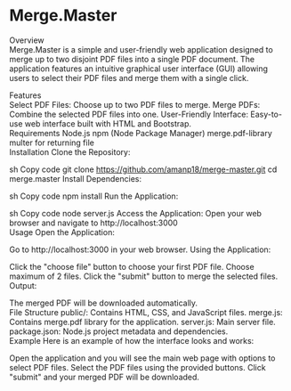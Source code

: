 ﻿# Merge.Master

Overview
<br>
Merge.Master is a simple and user-friendly web application designed to merge up to two disjoint PDF files into a single PDF document. The application features an intuitive graphical user interface (GUI) allowing users to select their PDF files and merge them with a single click.

Features
<br>
Select PDF Files: Choose up to two PDF files to merge.
Merge PDFs: Combine the selected PDF files into one.
User-Friendly Interface: Easy-to-use web interface built with HTML and Bootstrap.
<br>
Requirements
Node.js
npm (Node Package Manager)
merge.pdf-library
multer for returning file
<br>
Installation
Clone the Repository:

sh
Copy code
git clone https://github.com/amanp18/merge-master.git
cd merge.master
Install Dependencies:

sh
Copy code
npm install
Run the Application:

sh
Copy code
node server.js
Access the Application:
Open your web browser and navigate to http://localhost:3000
<br>
Usage
Open the Application:

Go to http://localhost:3000 in your web browser.
Using the Application:

Click the "choose file" button to choose your first PDF file.
Choose maximum of 2 files.
Click the "submit" button to merge the selected files.
Output:

The merged PDF will be downloaded automatically.
<br>
File Structure
public/: Contains HTML, CSS, and JavaScript files.
merge.js: Contains merge.pdf library for the application.
server.js: Main server file.
package.json: Node.js project metadata and dependencies.
<br>
Example
Here is an example of how the interface looks and works:

Open the application and you will see the main web page with options to select PDF files.
Select the PDF files using the provided buttons.
Click "submit" and your merged PDF will be downloaded.
